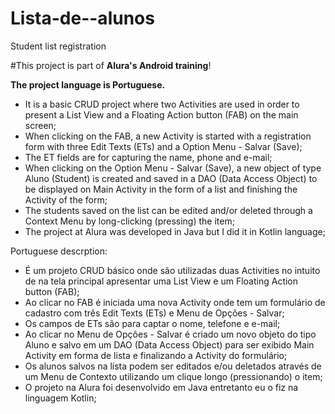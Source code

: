 # Lista-de--alunos
Student list registration

#This project is part of **Alura's Android training**!  

**The project language is Portuguese.**

- It is a basic CRUD project where two Activities are used in order to present a List View and a Floating Action button (FAB) on the main screen;
- When clicking on the FAB, a new Activity is started with a registration form with three Edit Texts (ETs) and a Option Menu - Salvar (Save);
- The ET fields are for capturing the name, phone and e-mail;
- When clicking on the Option Menu - Salvar (Save), a new object of type Aluno (Student) is created and saved in a DAO (Data Access Object) to be 
  displayed on Main Activity in the form of a list and finishing the Activity of the form;
- The students saved on the list can be edited and/or deleted through a Context Menu by long-clicking (pressing) the item;
- The project at Alura was developed in Java but I did it in Kotlin language;

Portuguese descrption:

- É um projeto CRUD básico onde são utilizadas duas Activities no intuito de na tela principal apresentar uma List View e um Floating Action button (FAB);
- Ao clicar no FAB é iniciada uma nova Activity onde tem um formulário de cadastro com três Edit Texts (ETs) e Menu de Opções - Salvar;
- Os campos de ETs são para captar o nome, telefone e e-mail;
- Ao clicar no Menu de Opções - Salvar é criado um novo objeto do tipo Aluno e salvo em um DAO (Data Access Object) para ser exibido Main Activity 
  em forma de lista e finalizando a Activity do formulário;
- Os alunos salvos na lista podem ser editados e/ou deletados através de um Menu de Contexto utilizando um clique longo (pressionando) o item;
- O projeto na Alura foi desenvolvido em Java entretanto eu o fiz na linguagem Kotlin;

